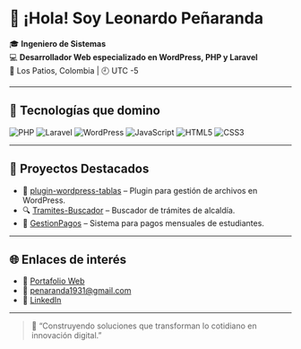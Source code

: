 # 👋 ¡Hola! Soy Leonardo Peñaranda

🎓 **Ingeniero de Sistemas**  
💻 **Desarrollador Web especializado en WordPress, PHP y Laravel**  
📍 Los Patios, Colombia | 🕘 UTC -5

---

## 🚀 Tecnologías que domino
![PHP](https://img.shields.io/badge/PHP-777BB4?style=flat&logo=php&logoColor=white)
![Laravel](https://img.shields.io/badge/Laravel-F55247?style=flat&logo=laravel&logoColor=white)
![WordPress](https://img.shields.io/badge/WordPress-21759B?style=flat&logo=wordpress&logoColor=white)
![JavaScript](https://img.shields.io/badge/JavaScript-F7DF1E?style=flat&logo=javascript&logoColor=black)
![HTML5](https://img.shields.io/badge/HTML5-E34F26?style=flat&logo=html5&logoColor=white)
![CSS3](https://img.shields.io/badge/CSS3-1572B6?style=flat&logo=css3&logoColor=white)

---

## 📌 Proyectos Destacados
- 🔧 [plugin-wordpress-tablas](https://github.com/LeonardoPenarandaDev/plugin-wordpress-tablas) – Plugin para gestión de archivos en WordPress.
- 🔍 [Tramites-Buscador](https://github.com/LeonardoPenarandaDev/Tramites-Buscador) – Buscador de trámites de alcaldía.
- 🧾 [GestionPagos](https://github.com/LeonardoPenarandaDev/GestionPagos) – Sistema para pagos mensuales de estudiantes.

---

## 🌐 Enlaces de interés
- 🔗 [Portafolio Web](https://portafoliolcodev.netlify.app/)
- 📧 penaranda1931@gmail.com
- 💼 [LinkedIn](https://linkedin.com/in/tuusuario) <!-- si tienes LinkedIn -->

---

> 💬 “Construyendo soluciones que transforman lo cotidiano en innovación digital.”  
